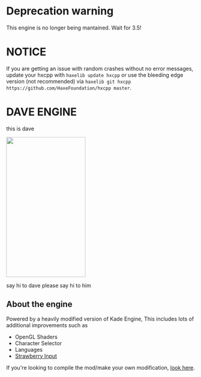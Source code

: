 # Deprecation warning
This engine is no longer being mantained. Wait for 3.5! 

# NOTICE
If you are getting an issue with random crashes without no error messages, update your hxcpp with `haxelib update hxcpp` or use the bleeding edge version (not recommended) via `haxelib git hxcpp https://github.com/HaxeFoundation/hxcpp master`.

# DAVE ENGINE
this is dave

<img src="https://cdn.discordapp.com/attachments/892140166309892136/905267141299802152/dorve_reale.png" width="211" height="373">

say hi to dave
please say hi to him

## About the engine
Powered by a heavily modified version of Kade Engine, This includes lots of additional improvements such as
- OpenGL Shaders
- Character Selector
- Languages
- [Strawberry Input](https://github.com/benjaminpants/Funkin-Strawberry)

If you're looking to compile the mod/make your own modification, [look here](Modding.md).
